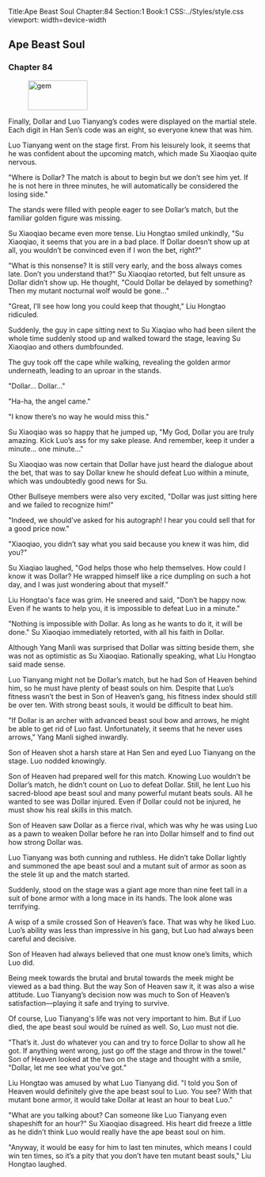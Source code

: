 Title:Ape Beast Soul 
Chapter:84 
Section:1 
Book:1 
CSS:../Styles/style.css 
viewport: width=device-width
  
## Ape Beast Soul
### Chapter 84
  
<figure>
	<img src="../Images/gem.gif" alt="gem" id="gem" width="120" height="60" />
</figure>
  

  
Finally, Dollar and Luo Tianyang’s codes were displayed on the martial stele. Each digit in Han Sen’s code was an eight, so everyone knew that was him.

Luo Tianyang went on the stage first. From his leisurely look, it seems that he was confident about the upcoming match, which made Su Xiaoqiao quite nervous.

"Where is Dollar? The match is about to begin but we don’t see him yet. If he is not here in three minutes, he will automatically be considered the losing side."

The stands were filled with people eager to see Dollar’s match, but the familiar golden figure was missing.

Su Xiaoqiao became even more tense. Liu Hongtao smiled unkindly, "Su Xiaoqiao, it seems that you are in a bad place. If Dollar doesn’t show up at all, you wouldn’t be convinced even if I won the bet, right?"

"What is this nonsense? It is still very early, and the boss always comes late. Don’t you understand that?" Su Xiaoqiao retorted, but felt unsure as Dollar didn’t show up. He thought, "Could Dollar be delayed by something? Then my mutant nocturnal wolf would be gone..."

"Great, I’ll see how long you could keep that thought," Liu Hongtao ridiculed.

Suddenly, the guy in cape sitting next to Su Xiaqiao who had been silent the whole time suddenly stood up and walked toward the stage, leaving Su Xiaoqiao and others dumbfounded.

The guy took off the cape while walking, revealing the golden armor underneath, leading to an uproar in the stands.

"Dollar... Dollar..."

"Ha-ha, the angel came."

"I know there’s no way he would miss this."

Su Xiaoqiao was so happy that he jumped up, "My God, Dollar you are truly amazing. Kick Luo’s ass for my sake please. And remember, keep it under a minute... one minute..."

Su Xiaoqiao was now certain that Dollar have just heard the dialogue about the bet, that was to say Dollar knew he should defeat Luo within a minute, which was undoubtedly good news for Su.

Other Bullseye members were also very excited, "Dollar was just sitting here and we failed to recognize him!"

"Indeed, we should’ve asked for his autograph! I hear you could sell that for a good price now."

"Xiaoqiao, you didn’t say what you said because you knew it was him, did you?"

Su Xiaqiao laughed, "God helps those who help themselves. How could I know it was Dollar? He wrapped himself like a rice dumpling on such a hot day, and I was just wondering about that myself."

Liu Hongtao's face was grim. He sneered and said, "Don’t be happy now. Even if he wants to help you, it is impossible to defeat Luo in a minute."

"Nothing is impossible with Dollar. As long as he wants to do it, it will be done." Su Xiaoqiao immediately retorted, with all his faith in Dollar.

Although Yang Manli was surprised that Dollar was sitting beside them, she was not as optimistic as Su Xiaoqiao. Rationally speaking, what Liu Hongtao said made sense.

Luo Tianyang might not be Dollar’s match, but he had Son of Heaven behind him, so he must have plenty of beast souls on him. Despite that Luo’s fitness wasn’t the best in Son of Heaven’s gang, his fitness index should still be over ten. With strong beast souls, it would be difficult to beat him.

"If Dollar is an archer with advanced beast soul bow and arrows, he might be able to get rid of Luo fast. Unfortunately, it seems that he never uses arrows," Yang Manli sighed inwardly.

Son of Heaven shot a harsh stare at Han Sen and eyed Luo Tianyang on the stage. Luo nodded knowingly.

Son of Heaven had prepared well for this match. Knowing Luo wouldn’t be Dollar’s match, he didn’t count on Luo to defeat Dollar. Still, he lent Luo his sacred-blood ape beast soul and many powerful mutant beats souls. All he wanted to see was Dollar injured. Even if Dollar could not be injured, he must show his real skills in this match.

Son of Heaven saw Dollar as a fierce rival, which was why he was using Luo as a pawn to weaken Dollar before he ran into Dollar himself and to find out how strong Dollar was.

Luo Tianyang was both cunning and ruthless. He didn’t take Dollar lightly and summoned the ape beast soul and a mutant suit of armor as soon as the stele lit up and the match started.

Suddenly, stood on the stage was a giant age more than nine feet tall in a suit of bone armor with a long mace in its hands. The look alone was terrifying.

A wisp of a smile crossed Son of Heaven’s face. That was why he liked Luo. Luo’s ability was less than impressive in his gang, but Luo had always been careful and decisive.

Son of Heaven had always believed that one must know one’s limits, which Luo did.

Being meek towards the brutal and brutal towards the meek might be viewed as a bad thing. But the way Son of Heaven saw it, it was also a wise attitude. Luo Tianyang’s decision now was much to Son of Heaven’s satisfaction—playing it safe and trying to survive.

Of course, Luo Tianyang's life was not very important to him. But if Luo died, the ape beast soul would be ruined as well. So, Luo must not die.

"That’s it. Just do whatever you can and try to force Dollar to show all he got. If anything went wrong, just go off the stage and throw in the towel." Son of Heaven looked at the two on the stage and thought with a smile, "Dollar, let me see what you’ve got."

Liu Hongtao was amused by what Luo Tianyang did. "I told you Son of Heaven would definitely give the ape beast soul to Luo. You see? With that mutant bone armor, it would take Dollar at least an hour to beat Luo."

"What are you talking about? Can someone like Luo Tianyang even shapeshift for an hour?" Su Xiaoqiao disagreed. His heart did freeze a little as he didn’t think Luo would really have the ape beast soul on him.

"Anyway, it would be easy for him to last ten minutes, which means I could win ten times, so it’s a pity that you don’t have ten mutant beast souls," Liu Hongtao laughed.